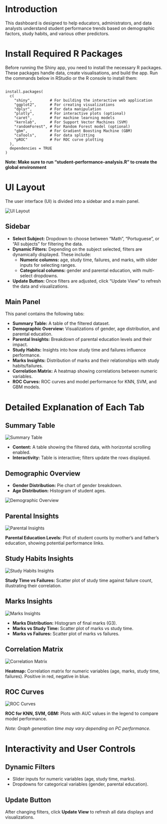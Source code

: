 <h1>Introduction</h1>
<p>
  This dashboard is designed to help educators, administrators, and data analysts
  understand student performance trends based on demographic factors, study habits,
  and various other predictors.
</p>

<h1>Install Required R Packages</h1>
<p>
  Before running the Shiny app, you need to install the necessary R packages.
  These packages handle data, create visualisations, and build the app.
  Run the commands below in RStudio or the R console to install them:
</p>

<pre><code>
install.packages(
  c(
    "shiny",        # For building the interactive web application
    "ggplot2",      # For creating visualizations
    "dplyr",        # For data manipulation
    "plotly",       # For interactive plots (optional)
    "caret",        # For machine learning models
    "kernlab",      # For Support Vector Machines (SVM)
    "randomForest", # For Random Forest model (optional)
    "gbm",          # For Gradient Boosting Machine (GBM)
    "caTools",      # For data splitting
    "pROC"          # For ROC curve plotting
  ),
  dependencies = TRUE
)
</code></pre>

<strong>
  Note: Make sure to run “student-performance-analysis.R” to create the global environment
</strong>

<h1>UI Layout</h1>
<p>The user interface (UI) is divided into a sidebar and a main panel.</p>
<img src="assets/images/ui-layout.jpeg" alt="UI Layout"/>

<h2>Sidebar</h2>
<ul>
  <li>
    <strong>Select Subject:</strong> Dropdown to choose between “Math”,
    “Portuguese”, or “All subjects” for filtering the data.
  </li>
  <li>
    <strong>Dynamic Filters:</strong> Depending on the subject selected, filters
    are dynamically displayed. These include:
    <ul>
      <li>
        <strong>Numeric columns:</strong> age, study time, failures, and marks,
        with slider inputs for selecting ranges.
      </li>
      <li>
        <strong>Categorical columns:</strong> gender and parental education,
        with multi-select dropdowns.
      </li>
    </ul>
  </li>
  <li>
    <strong>Update Button:</strong> Once filters are adjusted, click
    “Update View” to refresh the data and visualizations.
  </li>
</ul>

<h2>Main Panel</h2>
<p>This panel contains the following tabs:</p>
<ul>
  <li><strong>Summary Table:</strong> A table of the filtered dataset.</li>
  <li><strong>Demographic Overview:</strong> Visualizations of gender, age distribution, and parental education.</li>
  <li><strong>Parental Insights:</strong> Breakdown of parental education levels and their impact.</li>
  <li><strong>Study Habits:</strong> Insights into how study time and failures influence performance.</li>
  <li><strong>Marks Insights:</strong> Distribution of marks and their relationships with study habits/failures.</li>
  <li><strong>Correlation Matrix:</strong> A heatmap showing correlations between numeric variables.</li>
  <li><strong>ROC Curves:</strong> ROC curves and model performance for KNN, SVM, and GBM models.</li>
</ul>

<h1>Detailed Explanation of Each Tab</h1>

<h2>Summary Table</h2>
<img src="assets/images/summery-table.jpeg" alt="Summary Table"/>

<ul>
  <li>
    <strong>Content:</strong> A table showing the filtered data, with
    horizontal scrolling enabled.
  </li>
  <li>
    <strong>Interactivity:</strong> Table is interactive; filters update
    the rows displayed.
  </li>
</ul>

<h2>Demographic Overview</h2>
<ul>
  <li><strong>Gender Distribution:</strong> Pie chart of gender breakdown.</li>
  <li><strong>Age Distribution:</strong> Histogram of student ages.</li>
</ul>
<img src="assets/images/demographic-overview.jpeg" alt="Demographic Overview"/>

<h2>Parental Insights</h2>
<img src="assets/images/parental-insights.jpeg" alt="Parental Insights"/>
<p>
  <strong>Parental Education Levels:</strong> Plot of student counts by
  mother’s and father’s education, showing potential performance links.
</p>

<h2>Study Habits Insights</h2>
<img src="assets/images/study-habits.jpeg" alt="Study Habits Insights"/>
<p>
  <strong>Study Time vs Failures:</strong> Scatter plot of study time
  against failure count, illustrating their correlation.
</p>

<h2>Marks Insights</h2>
<img src="assets/images/marks-insights.jpeg" alt="Marks Insights"/>
<ul>
  <li><strong>Marks Distribution:</strong> Histogram of final marks (G3).</li>
  <li><strong>Marks vs Study Time:</strong> Scatter plot of marks vs study time.</li>
  <li><strong>Marks vs Failures:</strong> Scatter plot of marks vs failures.</li>
</ul>

<h2>Correlation Matrix</h2>
<img src="assets/images/correlation-matrix.jpeg" alt="Correlation Matrix"/>
<p>
  <strong>Heatmap:</strong> Correlation matrix for numeric variables
  (age, marks, study time, failures). Positive in red, negative in blue.
</p>

<h2>ROC Curves</h2>
<img src="assets/images/roc-curves.jpeg" alt="ROC Curves"/>
<p>
  <strong>ROC for KNN, SVM, GBM:</strong> Plots with AUC values in the legend
  to compare model performance.
</p>
<em>Note: Graph generation time may vary depending on PC performance.</em>

<h1>Interactivity and User Controls</h1>

<h2>Dynamic Filters</h2>
<ul>
  <li>Slider inputs for numeric variables (age, study time, marks).</li>
  <li>Dropdowns for categorical variables (gender, parental education).</li>
</ul>

<h2>Update Button</h2>
<p>
  After changing filters, click <strong>Update View</strong> to refresh
  all data displays and visualizations.
</p>
